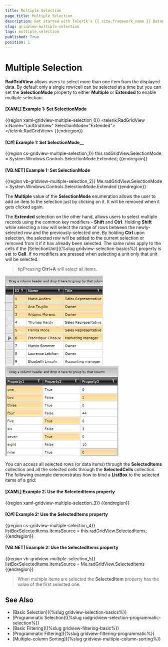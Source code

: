 ```yaml
---
title: Multiple Selection
page_title: Multiple Selection
description: Get started with Telerik's {{ site.framework_name }} DataGrid allowing users to select more than one item from the displayed data.
slug: gridview-multiple-selection
tags: multiple,selection
published: True
position: 1
---
```


# Multiple Selection

__RadGridView__ allows users to select more than one item from the displayed data. By default only a single row/cell can be selected at a time but you can set the __SelectionMode__ property to either __Multiple__ or __Extended__ to enable multiple selection.

#### __[XAML] Example 1: Set SelectionMode__

{{region xaml-gridview-multiple-selection_0}}
	<telerik:RadGridView x:Name="radGridView"
	                         SelectionMode="Extended">
	    <!--...-->
	</telerik:RadGridView>
{{endregion}}

#### __[C#] Example 1: Set SelectionMode____

{{region cs-gridview-multiple-selection_1}}
	this.radGridView.SelectionMode = System.Windows.Controls.SelectionMode.Extended;
{{endregion}}

#### __[VB.NET] Example 1: Set SelectionMode__

{{region vb-gridview-multiple-selection_2}}
	Me.radGridView.SelectionMode = System.Windows.Controls.SelectionMode.Extended
{{endregion}}

The __Multiple__ value of the __SelectionMode__ enumeration allows the user to add an item to the selection just by clicking on it. It will be removed when it gets clicked again.

The __Extended__ selection on the other hand, allows users to select multiple records using the common key modifiers - __Shift__ and __Ctrl__. Holding __Shift__ while selecting a row will select the range of rows between the newly-selected row and the previously-selected one. By holding __Ctrl__ upon selection, the selected row will be added to the current selection or removed from it if it has already been selected. The same rules apply to the cells if the [SelectionUnit]({%slug gridview-selection-basics%}) property is set to __Cell__. If no modifiers are pressed when selecting a unit only that unit will be selected.

>tipPressing __Ctrl+A__ will select all items.

![Telerik {{ site.framework_name }} DataGrid cell selection](images/RadGridView_MultipleSelection_1.png)![WPF RadGridView Multiple Selection](images/gridview_cell_selection.png)

You can access all selected rows (or data items) through the __SelectedItems__ collection and all the selected cells through the __SelectedCells__ collection. The following example demonstrates how to bind a __ListBox__ to the selected items of a grid:

#### __[XAML] Example 2: Use the SelectedItems property__

{{region xaml-gridview-multiple-selection_3}}
	<ListBox x:Name="listBoxSelectedItems"
	 DisplayMemberPath="Name"
	 ItemsSource="{Binding SelectedItems, ElementName=radGridView}" />
{{endregion}}

#### __[C#] Example 2: Use the SelectedItems property__

{{region cs-gridview-multiple-selection_4}}
	listBoxSelectedItems.ItemsSource = this.radGridView.SelectedItems;
{{endregion}}

#### __[VB.NET] Example 2: Use the SelectedItems property__

{{region vb-gridview-multiple-selection_5}}
	listBoxSelectedItems.ItemsSource = Me.radGridView.SelectedItems
{{endregion}}

>When multiple items are selected the __SelectedItem__ property has the value of the first selected one.

## See Also

 * [Basic Selection]({%slug gridview-selection-basics%})
 * [Programmatic Selection]({%slug radgridview-selection-programmatic-selection%})
 * [Basic Filtering]({%slug gridview-filtering-basic%})
 * [Programmatic Filtering]({%slug gridview-filtering-programmatic%})
 * [Multiple-column Sorting]({%slug gridview-multiple-column-sorting%})
